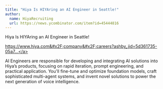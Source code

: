 ```yaml
---
title: "Hiya Is HIYAring an AI Engineer in Seattle!"
author:
  name: HiyaRecruiting
  url: https://news.ycombinator.com/item?id=45444816
---
```

Hiya Is HIYAring an AI Engineer in Seattle!

<a href="https:&#x2F;&#x2F;www.hiya.com&#x2F;company&#x2F;careers?ashby_jid=5d361735-05a7-4c95-9299-9c59ba9cdd94" rel="nofollow">https:&#x2F;&#x2F;www.hiya.com&#x2F;company&#x2F;careers?ashby_jid=5d361735-05a7...</a>

AI Engineers are responsible for developing and integrating AI solutions into Hiya’s products, focusing on rapid iteration, prompt engineering, and practical application. You&#x27;ll fine-tune and optimize foundation models, craft sophisticated multi-agent systems, and invent novel solutions to power the next generation of voice intelligence.
<JobApplication />
